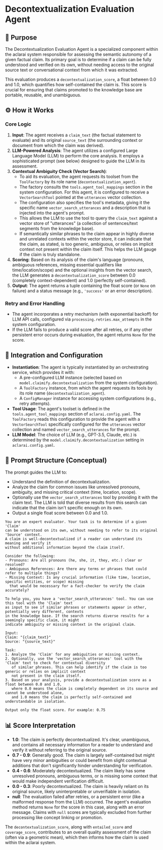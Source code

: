 # Decontextualization Evaluation Agent

## 🎯 Purpose

The Decontextualization Evaluation Agent is a specialized component within the aclarai system responsible for assessing the semantic autonomy of a given factual claim. Its primary goal is to determine if a claim can be fully understood and verified on its own, without needing access to the original source text or conversational context from which it was extracted.

This evaluation produces a `decontextualization_score`, a float between 0.0 and 1.0, which quantifies how self-contained the claim is. This score is crucial for ensuring that claims promoted to the knowledge base are portable, reusable, and unambiguous.

## ⚙️ How it Works

### Core Logic
1.  **Input**: The agent receives a `claim_text` (the factual statement to evaluate) and its original `source_text` (the surrounding context or document from which the claim was derived).
2.  **LLM-Powered Analysis**: The agent utilizes a configured Large Language Model (LLM) to perform the core analysis. It employs a sophisticated prompt (see below) designed to guide the LLM in its assessment.
3.  **Contextual Ambiguity Check (Vector Search)**:
    *   To aid its evaluation, the agent requests its toolset from the `ToolFactory` by its role name (`decontextualization_agent`).
    *   The factory consults the `tools.agent_tool_mappings` section in the system configuration. For this agent, it is configured to receive a `VectorSearchTool` pointed at the `utterances` vector collection.
    *   The configuration also specifies the tool's metadata, giving it the specific name `vector_search_utterances` and a description that is injected into the agent's prompt.
    *   This allows the LLM to use the tool to query the `claim_text` against a vector store of "utterances" (a collection of sentences/text segments from the knowledge base).
    *   If semantically similar phrases to the claim appear in highly diverse and unrelated contexts within the vector store, it can indicate that the claim, as stated, is too generic, ambiguous, or relies on implicit context not present within the claim itself. This helps the LLM gauge if the claim is truly standalone.
4.  **Scoring**: Based on its analysis of the claim's language (pronouns, ambiguous references, missing essential qualifiers like time/location/scope) and the optional insights from the vector search, the LLM generates a `decontextualization_score` between 0.0 (completely context-dependent) and 1.0 (perfectly self-contained).
5.  **Output**: The agent returns a tuple containing the float score (or `None` on failure) and a status message (e.g., `'success'` or an error description).

### Retry and Error Handling
*   The agent incorporates a retry mechanism (with exponential backoff) for LLM API calls, configured via `processing.retries.max_attempts` in the system configuration.
*   If the LLM fails to produce a valid score after all retries, or if any other persistent error occurs during evaluation, the agent returns `None` for the score.

## 🧩 Integration and Configuration

*   **Instantiation**: The agent is typically instantiated by an orchestrating service, which provides it with:
    *   A pre-configured LLM instance (selected based on `model.claimify.decontextualization` from the system configuration).
    *   A `ToolFactory` instance, from which the agent requests its tools by its role name (`decontextualization_agent`).
    *   A `ConfigManager` instance for accessing system configurations (e.g., retry attempts).
*   **Tool Usage**: The agent's toolset is defined in the `tools.agent_tool_mappings` section of `aclarai.config.yaml`. The `ToolFactory` reads this configuration to provide the agent with a `VectorSearchTool` specifically configured for the `utterances` vector collection and named `vector_search_utterances` for the prompt.
*   **LLM Model**: The choice of LLM (e.g., GPT-3.5, Claude, etc.) is determined by the `model.claimify.decontextualization` setting in `aclarai.config.yaml`.

## 📝 Prompt Structure (Conceptual)

The prompt guides the LLM to:
*   Understand the definition of decontextualization.
*   Analyze the claim for common issues like unresolved pronouns, ambiguity, and missing critical context (time, location, scope).
*   Optionally use the `vector_search_utterances` tool by providing it with the claim text. The LLM is told that diverse results from this search can indicate that the claim isn't specific enough on its own.
*   Output a single float score between 0.0 and 1.0.

```
You are an expert evaluator. Your task is to determine if a given 'Claim'
can be understood on its own, without needing to refer to its original 'Source' context.
A claim is well-decontextualized if a reader can understand its meaning and verify it
without additional information beyond the claim itself.

Consider the following:
- Pronouns: Are all pronouns (he, she, it, they, etc.) clear or resolved?
- Ambiguous References: Are there any terms or phrases that could refer to multiple things?
- Missing Context: Is any crucial information (like time, location, specific entities, or scope) missing
  that would be necessary for a fact-checker to verify the claim accurately?

To help you, you have a 'vector_search_utterances' tool. You can use this tool with the 'Claim' text
as input to see if similar phrases or statements appear in other, potentially very different, contexts
in the knowledge base. If the search returns diverse results for a seemingly specific claim, it might
indicate ambiguity or missing context in the original claim.

Input:
Claim: "{claim_text}"
Source: "{source_text}"

Task:
1. Analyze the 'Claim' for any ambiguities or missing context.
2. Optionally, use the 'vector_search_utterances' tool with the 'Claim' text to check for contextual diversity
   of similar phrases. This can help identify if the claim is too generic or relies on implicit context
   not present in the claim itself.
3. Based on your analysis, provide a decontextualization score as a float between 0.0 and 1.0,
   where 0.0 means the claim is completely dependent on its source and cannot be understood alone,
   and 1.0 means the claim is perfectly self-contained and understandable in isolation.

Output only the float score. For example: 0.75
```

## 📊 Score Interpretation

*   **1.0**: The claim is perfectly decontextualized. It's clear, unambiguous, and contains all necessary information for a reader to understand and verify it without referring to the original source.
*   **0.7 - 0.9**: Generally good. The claim is largely self-contained but might have very minor ambiguities or could benefit from slight contextual additions that don't significantly hinder understanding for verification.
*   **0.4 - 0.6**: Moderately decontextualized. The claim likely has some unresolved pronouns, ambiguous terms, or is missing some context that would make independent verification difficult.
*   **0.0 - 0.3**: Poorly decontextualized. The claim is heavily reliant on its original source, likely uninterpretable or unverifiable in isolation.
*   **null**: The evaluation failed after retries, or a persistent error (like a malformed response from the LLM) occurred. The agent's evaluation method returns `None` for the score in this case, along with an error message. Claims with `null` scores are typically excluded from further processing like concept linking or promotion.

The `decontextualization_score`, along with `entailed_score` and `coverage_score`, contributes to an overall quality assessment of the claim (often via a geometric mean), which then informs how the claim is used within the aclarai system.
